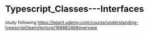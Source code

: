 # Typescript_Classes---Interfaces
study following https://bearit.udemy.com/course/understanding-typescript/learn/lecture/16888246#overview
